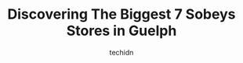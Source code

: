 ---
layout: ampstory
image: https://i0.wp.com/www.auto.or.id/wp-content/uploads/2023/06/sobeys-mayfield-0-guelph-1686325899.jpeg?resize=640,853
author: techidn
featured: false
description: Guelph, Ontario, Canada is a haven for Sobeys enthusiasts, boasting an impressive array of 7 top-notch establishments. Whether youre a seasoned connoisseur or simply curious to explore the 
title: Discovering The Biggest 7 Sobeys Stores in Guelph
cover:
   title: Discovering The Biggest 7 Sobeys Stores in Guelph
   subtitle: AUTO.OR.ID
   background: https://www.auto.or.id/wp-content/uploads/2023/06/sobeys-mayfield-0-guelph-1686325899.jpeg

pages: 
 - layout: thirds
   top: <h1>#1 Sobeys Brampton</h1>
   bottom: "<p>Visited the Floral Department. Found the flowers I liked, but waited for a long long time while the cashier was on the phone forever. When I was about to leave to seek he</p>"
   background: https://www.auto.or.id/wp-content/uploads/2023/06/sobeys-mayfield-1-guelph-1686325900.jpeg
   backgroundblur: true
 - layout: thirds
   top: <h1>#2 Sobeys Mississauga</h1>
   bottom: "<p>5602 Tenth Line W, Mississauga, ON L5M 7L9, Canada</p>"
   background: https://www.auto.or.id/wp-content/uploads/2023/06/sobeys-mayfield-2-guelph-1686325901.jpeg
   cta:
      link: https://www.auto.or.id/discovering-the-biggest-7-sobeys-stores-in-guelph/
      text: Discovering The Biggest 7 Sobeys Stores in Guelph
 - layout: thirds
   top: <h1>#3 Sobeys Ancaster</h1>
   bottom: "<p>977 Golf Links Rd, Ancaster, ON L9K 1K1, Canada</p>"
   background: https://images.unsplash.com/photo-1619844175348-a10c44e6f66a?ixlib=rb-4.0.3&ixid=MnwxMjA3fDB8MHxwaG90by1wYWdlfHx8fGVufDB8fHx8&auto=format&fit=crop&w=640&h=853&q=80
   cta:
      link: https://www.auto.or.id/discovering-the-biggest-7-sobeys-stores-in-guelph/
      text: Discovering The Biggest 7 Sobeys Stores in Guelph
 - layout: thirds
   top: <h1>#4 Sobeys Bridgeport</h1>
   bottom: "<p>94 Bridgeport Rd E, Waterloo, ON N2J 2J9, Canada</p>"
   background: https://images.unsplash.com/photo-1560282804-f99219ad8de3?ixlib=rb-4.0.3&ixid=MnwxMjA3fDB8MHxwaG90by1wYWdlfHx8fGVufDB8fHx8&auto=format&fit=crop&w=640&h=853&q=80
   cta:
      link: https://www.auto.or.id/discovering-the-biggest-7-sobeys-stores-in-guelph/
      text: Discovering The Biggest 7 Sobeys Stores in Guelph
 - layout: thirds
   top: <h1>#5 Sobeys Extra Milton</h1>
   bottom: "<p>1035 Bronte St. S, Milton, ON L9T 8X3, Canada</p>"
   background: https://images.unsplash.com/photo-1610998342124-c4fcba4cf4bf?ixlib=rb-4.0.3&ixid=MnwxMjA3fDB8MHxwaG90by1wYWdlfHx8fGVufDB8fHx8&auto=format&fit=crop&w=640&h=853&q=80
   cta:
      link: https://www.auto.or.id/discovering-the-biggest-7-sobeys-stores-in-guelph/
      text: Discovering The Biggest 7 Sobeys Stores in Guelph
 - layout: thirds
   top: <h1>#6 Sobeys Highland</h1>
   bottom: "<p>274 Highland Rd W, Kitchener, ON N2M 3C5, Canada</p>"
   background: https://images.unsplash.com/photo-1611088135647-aa5eb1b5f390?ixlib=rb-4.0.3&ixid=MnwxMjA3fDB8MHxwaG90by1wYWdlfHx8fGVufDB8fHx8&auto=format&fit=crop&w=640&h=853&q=80
   cta:
      link: https://www.auto.or.id/discovering-the-biggest-7-sobeys-stores-in-guelph/
      text: Discovering The Biggest 7 Sobeys Stores in Guelph
 - layout: thirds
   top: <h1>#7 Sobeys Columbia</h1>
   bottom: "<p>450 Columbia St W, Waterloo, ON N2T 2W1, Canada</p>"
   background: https://images.unsplash.com/photo-1627404958332-cd698bcce36c?ixlib=rb-4.0.3&ixid=MnwxMjA3fDB8MHxwaG90by1wYWdlfHx8fGVufDB8fHx8&auto=format&fit=crop&w=640&h=853&q=80
   cta:
      link: https://www.auto.or.id/discovering-the-biggest-7-sobeys-stores-in-guelph/
      text: Discovering The Biggest 7 Sobeys Stores in Guelph
 - layout: thirds
   middle: Continue reading...
   background: https://images.unsplash.com/photo-1528597469186-bddab681a37f?ixlib=rb-4.0.3&ixid=MnwxMjA3fDB8MHxwaG90by1wYWdlfHx8fGVufDB8fHx8&auto=format&fit=crop&w=640&h=853&q=80
   cta:
      link: https://www.auto.or.id/discovering-the-biggest-7-sobeys-stores-in-guelph/
      text: Discovering The Biggest 7 Sobeys Stores in Guelph

---